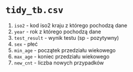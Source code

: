 # `tidy_tb.csv`
1. `iso2` - kod iso2 kraju z którego pochodzą dane
2. `year` - rok z którego pochodzą dane
3. `test_result` - wynik testu (sp - pozytywny)
4. `sex` - płeć
5. `min_age` - początek przedziału wiekowego
6. `max_age` - koniec przedziału wiekowego
7. `new_cnt` - liczba nowych przypadków